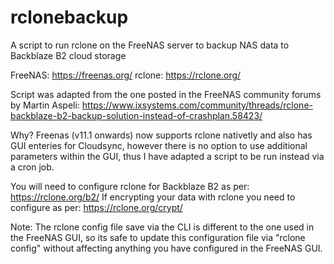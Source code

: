 # rclonebackup
A script to run rclone on the FreeNAS server to backup NAS data to Backblaze B2 cloud storage

FreeNAS: https://freenas.org/
rclone: https://rclone.org/

Script was adapted from the one posted in the FreeNAS community forums by Martin Aspeli:
https://www.ixsystems.com/community/threads/rclone-backblaze-b2-backup-solution-instead-of-crashplan.58423/

Why?
Freenas (v11.1 onwards) now supports rclone nativetly and also has GUI enteries for Cloudsync, however 
there is no option to use additional parameters within the GUI, thus I have adapted a script to be 
run instead via a cron job.

You will need to configure rclone for Backblaze B2 as per: https://rclone.org/b2/ 
If encrypting your data with rclone you need to configure as per: https://rclone.org/crypt/

Note: The rclone config file save via the CLI is different to the one used in the FreeNAS GUI, so its
safe to update this configuration file via "rclone config" without affecting anything you have configured
in the FreeNAS GUI.
